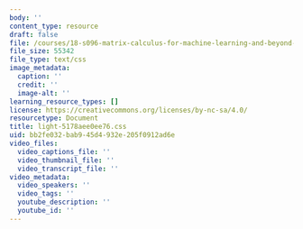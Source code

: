 ```yaml
---
body: ''
content_type: resource
draft: false
file: /courses/18-s096-matrix-calculus-for-machine-learning-and-beyond-january-iap-2022/light-5178aee0ee76.css
file_size: 55342
file_type: text/css
image_metadata:
  caption: ''
  credit: ''
  image-alt: ''
learning_resource_types: []
license: https://creativecommons.org/licenses/by-nc-sa/4.0/
resourcetype: Document
title: light-5178aee0ee76.css
uid: bb2fe032-bab9-45d4-932e-205f0912ad6e
video_files:
  video_captions_file: ''
  video_thumbnail_file: ''
  video_transcript_file: ''
video_metadata:
  video_speakers: ''
  video_tags: ''
  youtube_description: ''
  youtube_id: ''
---
```

